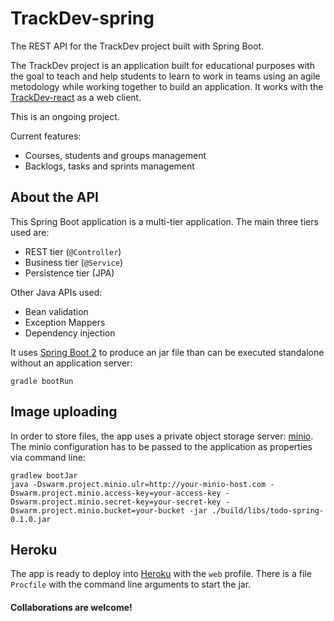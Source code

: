 # TrackDev-spring
The REST API for the TrackDev project built with Spring Boot.

The TrackDev project is an application built for educational purposes with the goal to teach and help students to learn to work in teams using an agile metodology while working together to build an application. It works with the [TrackDev-react](https://github.com/trackdevel/trackdev-react) as a web client.

This is an ongoing project.

Current features:
* Courses, students and groups management
* Backlogs, tasks and sprints management

## About the API

This Spring Boot application is a multi-tier application. The main three tiers used are:

* REST tier (```@Controller```)
* Business tier (```@Service```)
* Persistence tier (JPA)

Other Java APIs used:

* Bean validation
* Exception Mappers
* Dependency injection

It uses [Spring Boot 2](https://spring.io/projects/spring-boot) to produce an jar file than can be executed standalone without an application server:

```
gradle bootRun
```

## Image uploading

In order to store files, the app uses a private object storage server: [minio](https://www.minio.io/). The minio configuration has to be passed to the application as properties via command line:

```
gradlew bootJar
java -Dswarm.project.minio.ulr=http://your-minio-host.com -Dswarm.project.minio.access-key=your-access-key -Dswarm.project.minio.secret-key=your-secret-key -Dswarm.project.minio.bucket=your-bucket -jar ./build/libs/todo-spring-0.1.0.jar
```



## Heroku

The app is ready to deploy into [Heroku](http://heroku.com) with the ```web``` profile. There is a file ```Procfile``` with the command line arguments to start the jar.
#### Collaborations are welcome!